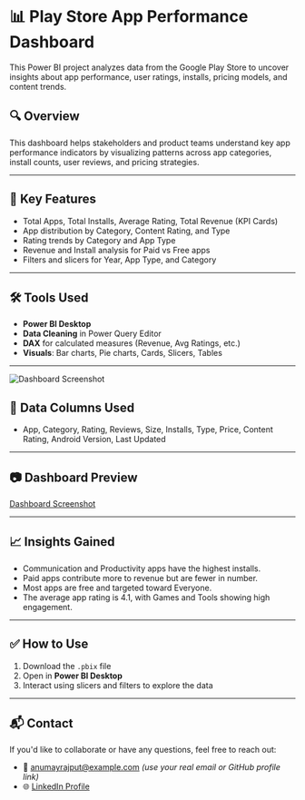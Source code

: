 # 📊 Play Store App Performance Dashboard

This Power BI project analyzes data from the Google Play Store to uncover insights about app performance, user ratings, installs, pricing models, and content trends.

## 🔍 Overview

This dashboard helps stakeholders and product teams understand key app performance indicators by visualizing patterns across app categories, install counts, user reviews, and pricing strategies.

---

## 📌 Key Features

- Total Apps, Total Installs, Average Rating, Total Revenue (KPI Cards)
- App distribution by Category, Content Rating, and Type
- Rating trends by Category and App Type
- Revenue and Install analysis for Paid vs Free apps
- Filters and slicers for Year, App Type, and Category

---

## 🛠️ Tools Used

- **Power BI Desktop**
- **Data Cleaning** in Power Query Editor
- **DAX** for calculated measures (Revenue, Avg Ratings, etc.)
- **Visuals**: Bar charts, Pie charts, Cards, Slicers, Tables

---
![Dashboard Screenshot](https://github.com/user-attachments/assets/8cf63910-3e42-4a3e-9796-6ca1d44b36f4)

## 📁 Data Columns Used

- App, Category, Rating, Reviews, Size, Installs, Type, Price, Content Rating, Android Version, Last Updated

---

## 📷 Dashboard Preview

[Dashboard Screenshot](https://github.com/user-attachments/assets/83538d4d-7a85-422e-b6a3-d3db6c9a67ce)


---

## 📈 Insights Gained

- Communication and Productivity apps have the highest installs.
- Paid apps contribute more to revenue but are fewer in number.
- Most apps are free and targeted toward Everyone.
- The average app rating is 4.1, with Games and Tools showing high engagement.

---

## ✅ How to Use

1. Download the `.pbix` file
2. Open in **Power BI Desktop**
3. Interact using slicers and filters to explore the data

---

## 📬 Contact

If you'd like to collaborate or have any questions, feel free to reach out:
- 📧 anumayrajput@example.com *(use your real email or GitHub profile link)*
- 🌐 [LinkedIn Profile](www.linkedin.com/in/anumay-rajput-850aa3230)

